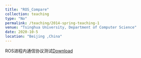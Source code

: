 ```yaml
---
title: "ROS_Compare"
collection: teaching
type: "No"
permalink: /teaching/2014-spring-teaching-1
venue: "Tsinghua University, Department of Computer Science"
date: 2020-10-5
location: "Beijing ,China"
---
```


ROS进程内通信协议测试[Download](https://github.com/OriginF/ROS_comp)

